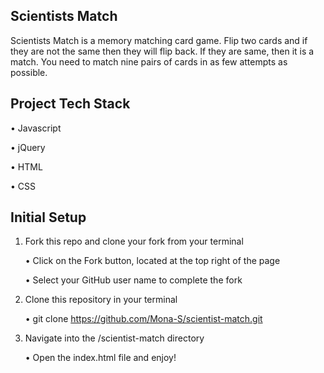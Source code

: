 Scientists Match
---------------------------------------------------------------------
Scientists Match is a memory matching card game. Flip two cards and if they are not the same then they will flip back. If they are same, then it is a match. You need to match nine pairs of cards in as few attempts as possible.

Project Tech Stack
------------------------------------------------------------------
•	Javascript

•	jQuery

•	HTML

•	CSS


Initial Setup
--------------------------------------------------------------------

1.	Fork this repo and clone your fork from your terminal

    •	Click on the Fork button, located at the top right of the page
    
    •	Select your GitHub user name to complete the fork

2.	Clone this repository in your terminal

    •	git clone https://github.com/Mona-S/scientist-match.git

3.	Navigate into the /scientist-match directory

    •	Open the index.html file and enjoy!

